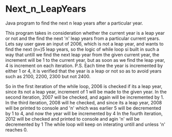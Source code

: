 # Next_n_LeapYears
Java program to find the next n leap years after a particular year.

This program takes in consideration whether the current year is a leap year or not and the find the next 'n' leap years from a particular current years.
Lets say user gave an input of 2006, which is not a leap year, and wants to find the next (n=)5 leap years, so the logic of while loop si built in such a way that untill we find the next leap year from the given current year, the increment will be 1 to the current year, but as soon as we find the leap year, 4 is increment on each iteration. 
P.S. Each time the year is incremented by either 1 or 4, it is verified that the year is a leap or not so as to avoid years such as 2100, 2200, 2300 but not 2400. 

So in the first iteration of the while loop, 2006 is checked if its a leap year, since its not a leap year, increment of 1 will be made to the given year.
In the second iteration, 2007 will be checked, and again will be incremented by 1.
In the third iteration, 2008 will he checked, and since its a leap year, 2008 will be printed to console and 'n' which was earlier 5 will be decremented by 1 to 4, and now the year will be incremented by 4
In the fourth iteration, 2012 will be checked and printed to console and agin 'n' will be decremented by 1
The while loop will keep on interating untill and unless 'n' reaches 0.
